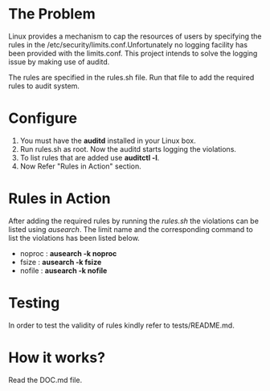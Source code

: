 The Problem
============

Linux provides a mechanism to cap the resources of users by specifying the rules in the /etc/security/limits.conf.Unfortunately no logging facility has been provided with the limits.conf. This project intends to solve the logging issue by making use of auditd.

The rules are specified in the rules.sh file. Run that file to add the required rules to audit system.

Configure
=========

1. You must have the **auditd** installed in your Linux box.
2. Run rules.sh as root. Now the auditd starts logging the violations.
3. To list rules that are added use **auditctl -l**.
4. Now Refer "Rules in Action" section.

Rules in Action
===============

After adding the required rules by running the *rules.sh* the violations can be listed using *ausearch*. The limit name and the corresponding command to list the violations has been listed below.

* noproc : **ausearch -k noproc**
* fsize : **ausearch -k fsize**
* nofile : **ausearch -k nofile**


Testing
=======
In order to test the validity of rules kindly refer to tests/README.md.

How it works?
============

Read the DOC.md file.
